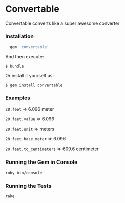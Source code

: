 # Convertable

Convertable converts like a super awesome converter

### Installation

```ruby
  gem 'convertable'
```

And then execute:

    $ bundle

Or install it yourself as:

    $ gem install convertable

### Examples

`20.feet` => 6.096 meter

`20.feet.value` => 6.096

`20.feet.unit` => meters

`20.feet.base_meter` => 6.096

`20.feet.to_centimeters` => 609.6 centimeter

### Running the Gem in Console

`ruby bin/console`

### Running the Tests

`rake`
